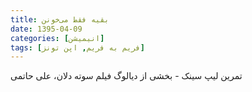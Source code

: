 ```yaml
---
title: بقیه فقط می‌خونن
date: 1395-04-09
categories: [انیمیشن]
tags: [فریم به فریم, اپن تونز]
---
```


تمرین لیپ سینک - بخشی از دیالوگ فیلم سوته دلان، علی حاتمی

<div id="15046274024618581"><script type="text/JavaScript" src="https://www.aparat.com/embed/YI4wE?data[rnddiv]=15046274024618581&data[responsive]=yes"></script></div>

